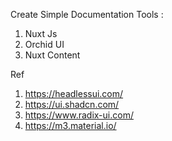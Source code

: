 <!-- TODO  -->
Create Simple Documentation
Tools :
1. Nuxt Js
2. Orchid UI
3. Nuxt Content

Ref
1. https://headlessui.com/ 
2. https://ui.shadcn.com/
3. https://www.radix-ui.com/
4. https://m3.material.io/
